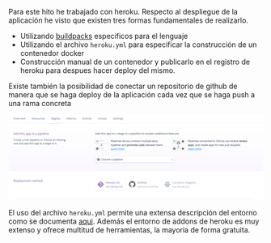 Para este hito he trabajado con heroku. Respecto al despliegue de la aplicación he visto que existen
tres formas fundamentales de realizarlo. 

- Utilizando [buildpacks](https://devcenter.heroku.com/articles/buildpacks)  especificos para el lenguaje
- Utilizando el archivo `heroku.yml` para especificar la construcción de un contenedor docker
- Construcción manual de un contenedor y publicarlo en el registro de heroku para despues hacer deploy del mismo.

Existe también la posibilidad de conectar un repositorio de github de manera que se haga deploy
de la aplicación cada vez que se haga push a una rama concreta

![](images/deploy.png)

El uso del archivo `heroku.yml` permite una extensa descripción del entorno como se documenta [aqui](https://devcenter.heroku.com/articles/build-docker-images-heroku-yml). Además el entorno de addons de heroku es muy extenso y ofrece multitud de herramientas, la mayoria de forma gratuita.


